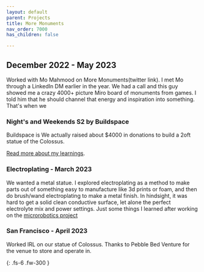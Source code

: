 ```yaml
---
layout: default
parent: Projects
title: More Monuments
nav_order: 7000
has_children: false

---
```


## [](#header-2)December 2022 - May 2023
Worked with Mo Mahmood on More Monuments(twitter link).
I met Mo through a LinkedIn DM earlier in the year. We had a call and this guy showed me a crazy 4000+ picture Miro board of monuments from games. I told him that he should channel that energy and inspiration into something. That's when we

### [](#header-3)Night's and Weekends S2 by Buildspace
Buildspace is 
We actually raised about $4000 in donations to build a 2oft statue of the Colossus.

[Read more about my learnings]({{site.baseurl}}/docs/startups).

### Electroplating - March 2023
We wanted a metal statue. I explored electroplating as a method to make parts out of something easy to manufacture like 3d prints or foam, and then do brush/wand electroplating to make a metal finish. In hindsight, it was hard to get a solid clean conductive surface, let alone the perfect electrolyte mix and power settings. Just some things I learned after working on the [microrobotics project]({{site.baseurl}}/docs/04-projects/microbots.html)

### San Francisco - April 2023
Worked IRL on our statue of Colossus. Thanks to Pebble Bed Venture for the venue to store and operate in.

{: .fs-6 .fw-300 }